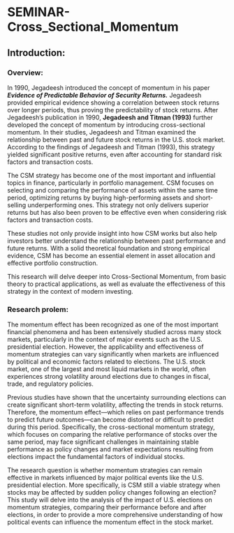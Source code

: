 # SEMINAR-Cross_Sectional_Momentum
## Introduction:
### Overview:
In 1990, Jegadeesh introduced the concept of momentum in his paper ***Evidence of Predictable Behavior of Security Returns.*** Jegadeesh provided empirical evidence showing a correlation between stock returns over longer periods, thus proving the predictability of stock returns. After Jegadeesh’s publication in 1990, **Jegadeesh and Titman (1993)** further developed the concept of momentum by introducing cross-sectional momentum. In their studies, Jegadeesh and Titman examined the relationship between past and future stock returns in the U.S. stock market. According to the findings of Jegadeesh and Titman (1993), this strategy yielded significant positive returns, even after accounting for standard risk factors and transaction costs.

The CSM strategy has become one of the most important and influential topics in finance, particularly in portfolio management. CSM focuses on selecting and comparing the performance of assets within the same time period, optimizing returns by buying high-performing assets and short-selling underperforming ones. This strategy not only delivers superior returns but has also been proven to be effective even when considering risk factors and transaction costs.

These studies not only provide insight into how CSM works but also help investors better understand the relationship between past performance and future returns. With a solid theoretical foundation and strong empirical evidence, CSM has become an essential element in asset allocation and effective portfolio construction.

This research will delve deeper into Cross-Sectional Momentum, from basic theory to practical applications, as well as evaluate the effectiveness of this strategy in the context of modern investing.
### Research prolem:
The momentum effect has been recognized as one of the most important financial phenomena and has been extensively studied across many stock markets, particularly in the context of major events such as the U.S. presidential election. However, the applicability and effectiveness of momentum strategies can vary significantly when markets are influenced by political and economic factors related to elections. The U.S. stock market, one of the largest and most liquid markets in the world, often experiences strong volatility around elections due to changes in fiscal, trade, and regulatory policies.

Previous studies have shown that the uncertainty surrounding elections can create significant short-term volatility, affecting the trends in stock returns. Therefore, the momentum effect—which relies on past performance trends to predict future outcomes—can become distorted or difficult to predict during this period. Specifically, the cross-sectional momentum strategy, which focuses on comparing the relative performance of stocks over the same period, may face significant challenges in maintaining stable performance as policy changes and market expectations resulting from elections impact the fundamental factors of individual stocks.

The research question is whether momentum strategies can remain effective in markets influenced by major political events like the U.S. presidential election. More specifically, is CSM still a viable strategy when stocks may be affected by sudden policy changes following an election? This study will delve into the analysis of the impact of U.S. elections on momentum strategies, comparing their performance before and after elections, in order to provide a more comprehensive understanding of how political events can influence the momentum effect in the stock market.
